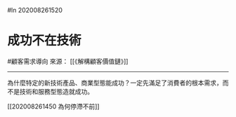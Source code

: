 #ln 202008261520 
# 成功不在技術
 #顧客需求導向
來源： [[《解構顧客價值鏈》]]

---

為什麼特定的新技術產品、商業型態能成功？一定先滿足了消費者的根本需求，而不是技術和服務型態造就成功。
 
 [[202008261450 為何停滯不前]]